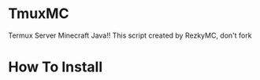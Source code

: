 # TmuxMC
Termux Server Minecraft Java!!
This script created by RezkyMC, don't fork
# How To Install

